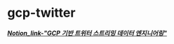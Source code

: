 # gcp-twitter

***[Notion_link-"GCP 기반 트위터 스트리밍 데이터 엔지니어링"](https://chan77.notion.site/GCP-5fb083cae81a4c8d8fab5f200f93c940)***
